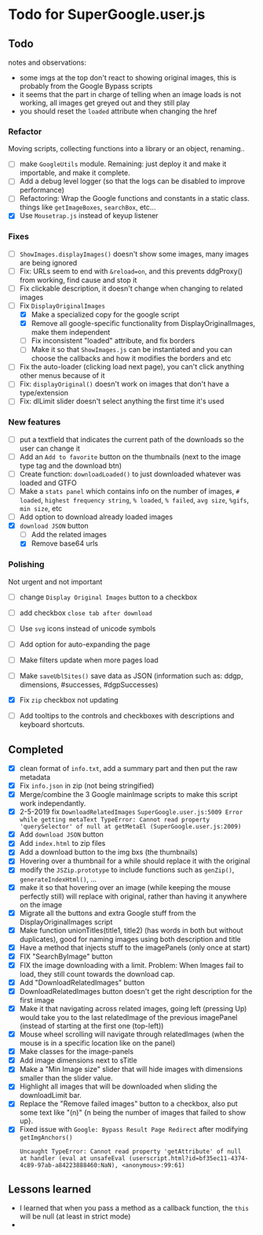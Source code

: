 # Todo for SuperGoogle.user.js

## Todo

notes and observations:
- some imgs at the top don't react to showing original images, this is probably from the Google Bypass scripts
- it seems that the part in charge of telling when an image loads is not working, all images get greyed out and they still play
- you should reset the `loaded` attribute when changing the href

### Refactor

Moving scripts, collecting functions into a library or an object, renaming..

- [ ] make `GoogleUtils` module. Remaining: just deploy it and make it importable, and make it complete.
- [ ] Add a debug level logger (so that the logs can be disabled to improve performance)
- [ ] Refactoring: Wrap the Google functions and constants in a static class. things like `getImageBoxes`, `searchBox`, etc...
- [x] Use `Mousetrap.js` instead of keyup listener

### Fixes

- [ ] `ShowImages.displayImages()` doesn't show some images, many images are being ignored
- [ ] Fix: URLs seem to end with `&reload=on`, and this prevents ddgProxy() from working, find cause and stop it
- [ ] Fix clickable description, it doesn't change when changing to related images
- [ ] Fix `DisplayOriginalImages`
  - [x] Make a specialized copy for the google script
  - [x] Remove all google-specific functionality from DisplayOriginalImages, make them independent
  - [ ] Fix inconsistent "loaded" attribute, and fix borders
  - [ ] Make it so that `ShowImages.js` can be instantiated and you can choose the callbacks and how it modifies the borders and etc
- [ ] Fix the auto-loader (clicking load next page), you can't click anything other menus because of it
- [ ] Fix: `displayOriginal()` doesn't work on images that don't have a type/extension
- [ ] Fix: dlLimit slider doesn't select anything the first time it's used

### New features

- [ ] put a textfield that indicates the current path of the downloads so the user can change it
- [ ] Add an `Add to favorite` button on the thumbnails (next to the image type tag and the download btn)
- [ ] Create function: `downloadLoaded()` to just downloaded whatever was loaded and GTFO
- [ ] Make a `stats panel` which contains info on the number of images, `# loaded`, `highest frequency string`, `% loaded`, `% failed`, `avg size`, `%gifs`, `min size`, etc
- [ ] Add option to download already loaded images
- [x] `download JSON` button
  - [ ] Add the related images
  - [x] Remove base64 urls

### Polishing

Not urgent and not important

- [ ] change `Display Original Images` button to a checkbox
- [ ] add checkbox `close tab after download`
- [ ] Use `svg` icons instead of unicode symbols
- [ ] Add option for auto-expanding the page
- [ ] Make filters update when more pages load
- [ ] Make `saveUblSites()` save data as JSON (information such as: ddgp, dimensions, #successes, #dgpSuccesses)
- [x] Fix `zip` checkbox not updating
- [ ] Add tooltips to the controls and checkboxes with descriptions and keyboard shortcuts.


## Completed

- [x] clean format of `info.txt`, add a summary part and then put the raw metadata
- [x] Fix `info.json` in zip (not being stringified)
- [x] Merge/combine the 3 Google mainImage scripts to make this script work independantly.
- [x] 2-5-2019 fix `DownloadRelatedImages` ```SuperGoogle.user.js:5009 Error while getting metaText TypeError: Cannot read property 'querySelector' of null
            at getMetaEl (SuperGoogle.user.js:2009)```
- [x] Add `download JSON` button
- [x] Add `index.html` to zip files
- [x] Add a download button to the img bxs (the thumbnails)
- [x] Hovering over a thumbnail for a while should replace it with the original
- [x] modify the `JSZip.prototype` to include functions such as `genZip()`, `generateIndexHtml()`, ...
- [x] make it so that hovering over an image (while keeping the mouse perfectly still) will replace with original, rather than having it anywhere on the image
- [x] Migrate all the buttons and extra Google stuff from the DisplayOriginalImages script
- [x] Make function unionTitles(title1, title2) (has words in both but without duplicates), good for naming images using both description and title
- [x] Have a method that injects stuff to the imagePanels (only once at start)
- [x] FIX "SearchByImage" button
- [x] FIX the image downloading with a limit. Problem: When Images fail to load, they still count towards the download cap.
- [x] Add "DownloadRelatedImages" button
- [x] DownloadRelatedImages button doesn't get the right description for the first image
- [x] Make it that navigating across related images, going left (pressing Up) would take you to the last relatedImage of the previous imagePanel (instead of starting at the first one (top-left))
- [x] Mouse wheel scrolling will navigate through relatedImages (when the mouse is in a specific location like on the panel)
- [x] Make classes for the image-panels
- [x] Add image dimensions next to sTitle
- [x] Make a "Min Image size" slider that will hide images with dimensions smaller than the slider value.
- [x] Highlight all images that will be downloaded when sliding the downloadLimit bar.
- [x] Replace the "Remove failed images" button to a checkbox, also put some text like "(n)" {n being the number of images that failed to show up}.
- [x] Fixed issue with `Google: Bypass Result Page Redirect` after modifying `getImgAnchors()`
    ```
    Uncaught TypeError: Cannot read property 'getAttribute' of null
    at handler (eval at unsafeEval (userscript.html?id=bf35ec11-4374-4c89-97ab-a84223888460:NaN), <anonymous>:99:61)
    ```
    
## Lessons learned

- I learned that when you pass a method as a callback function, the `this` will be null (at least in strict mode)
- 
